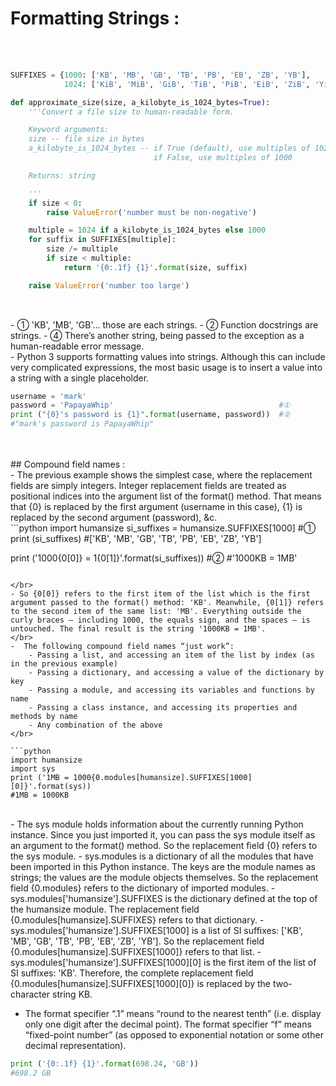 # Formatting Strings :

</br></br>
```python
SUFFIXES = {1000: ['KB', 'MB', 'GB', 'TB', 'PB', 'EB', 'ZB', 'YB'],         #①
            1024: ['KiB', 'MiB', 'GiB', 'TiB', 'PiB', 'EiB', 'ZiB', 'YiB']}

def approximate_size(size, a_kilobyte_is_1024_bytes=True):
    '''Convert a file size to human-readable form.                          #②

    Keyword arguments:
    size -- file size in bytes
    a_kilobyte_is_1024_bytes -- if True (default), use multiples of 1024
                                if False, use multiples of 1000

    Returns: string

    '''                                                                     #③
    if size < 0:
        raise ValueError('number must be non-negative')                     #④

    multiple = 1024 if a_kilobyte_is_1024_bytes else 1000
    for suffix in SUFFIXES[multiple]:
        size /= multiple
        if size < multiple:
            return '{0:.1f} {1}'.format(size, suffix)                       #⑤

    raise ValueError('number too large')
    
```
</br>
- ① 'KB', 'MB', 'GB'… those are each strings.
- ② Function docstrings are strings.
- ④ There’s another string, being passed to the exception as a human-readable error message.

</br>
- Python 3 supports formatting values into strings. Although this can include very complicated expressions, the most basic usage is to insert a value into a string with a single placeholder.
</br>

```python
username = 'mark'
password = 'PapayaWhip'                                     #①
print ("{0}'s password is {1}".format(username, password))  #②
#"mark's password is PapayaWhip"
```

</br>
</br>
## Compound field names :
</br>
- The previous example shows the simplest case, where the replacement fields are simply integers. Integer replacement fields are treated as positional indices into the argument list of the format() method. That means that {0} is replaced by the first argument (username in this case), {1} is replaced by the second argument (password), &c.
</br>
```python
import humansize
si_suffixes = humansize.SUFFIXES[1000]              #①
print (si_suffixes)
#['KB', 'MB', 'GB', 'TB', 'PB', 'EB', 'ZB', 'YB']

print ('1000{0[0]} = 1{0[1]}'.format(si_suffixes))  #②
#'1000KB = 1MB'
```

</br>
- So {0[0]} refers to the first item of the list which is the first argument passed to the format() method: 'KB'. Meanwhile, {0[1]} refers to the second item of the same list: 'MB'. Everything outside the curly braces — including 1000, the equals sign, and the spaces — is untouched. The final result is the string '1000KB = 1MB'.
</br>
-  The following compound field names “just work”:
    - Passing a list, and accessing an item of the list by index (as in the previous example)
    - Passing a dictionary, and accessing a value of the dictionary by key
    - Passing a module, and accessing its variables and functions by name
    - Passing a class instance, and accessing its properties and methods by name
    - Any combination of the above
</br>

```python
import humansize
import sys
print ('1MB = 1000{0.modules[humansize].SUFFIXES[1000][0]}'.format(sys))
#1MB = 1000KB
```
</br>
- The sys module holds information about the currently running Python instance. Since you just imported it, you can pass the sys module itself as an argument to the format() method. So the replacement field {0} refers to the sys module.
- sys.modules is a dictionary of all the modules that have been imported in this Python instance. The keys are the module names as strings; the values are the module objects themselves. So the replacement field {0.modules} refers to the dictionary of imported modules.
    - sys.modules['humansize'].SUFFIXES is the dictionary defined at the top of the humansize module. The replacement field {0.modules[humansize].SUFFIXES} refers to that dictionary.
    - sys.modules['humansize'].SUFFIXES[1000] is a list of SI suffixes: ['KB', 'MB', 'GB', 'TB', 'PB', 'EB', 'ZB', 'YB']. So the replacement field {0.modules[humansize].SUFFIXES[1000]} refers to that list.
    - sys.modules['humansize'].SUFFIXES[1000][0] is the first item of the list of SI suffixes: 'KB'. Therefore, the complete replacement field {0.modules[humansize].SUFFIXES[1000][0]} is replaced by the two-character string KB.



- The format specifier “.1” means “round to the nearest tenth” (i.e. display only one digit after the decimal point). The format specifier “f” means “fixed-point number” (as opposed to exponential notation or some other decimal representation).

```python
print ('{0:.1f} {1}'.format(698.24, 'GB'))
#698.2 GB
```